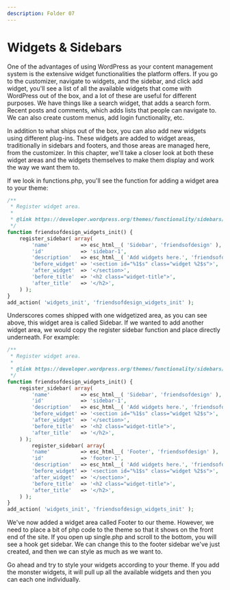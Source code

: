 ```yaml
---
description: Folder 07
---
```


# Widgets & Sidebars

One of the advantages of using WordPress as your content management system is the extensive widget functionalities the platform offers. If you go to the customizer, navigate to widgets, and the sidebar, and click add widget, you'll see a list of all the available widgets that come with WordPress out of the box, and a lot of these are useful for different purposes. We have things like a search widget, that adds a search form. Recent posts and comments, which adds lists that people can navigate to. We can also create custom menus, add login functionality, etc.

In addition to what ships out of the box, you can also add new widgets using different plug-ins. These widgets are added to widget areas, traditionally in sidebars and footers, and those areas are managed here, from the customizer. In this chapter, we'll take a closer look at both these widget areas and the widgets themselves to make them display and work the way we want them to. 

If we look in functions.php, you'll see the function for adding a widget area to your theme:

```php
/**
 * Register widget area.
 *
 * @link https://developer.wordpress.org/themes/functionality/sidebars/#registering-a-sidebar
 */
function friendsofdesign_widgets_init() {
	register_sidebar( array(
		'name'          => esc_html__( 'Sidebar', 'friendsofdesign' ),
		'id'            => 'sidebar-1',
		'description'   => esc_html__( 'Add widgets here.', 'friendsofdesign' ),
		'before_widget' => '<section id="%1$s" class="widget %2$s">',
		'after_widget'  => '</section>',
		'before_title'  => '<h2 class="widget-title">',
		'after_title'   => '</h2>',
	) );
}
add_action( 'widgets_init', 'friendsofdesign_widgets_init' );
```

Underscores comes shipped with one widgetized area, as you can see above, this widget area is called Sidebar. If we wanted to add another widget area, we would copy the register sidebar function and place directly underneath. For example:

```php
/**
 * Register widget area.
 *
 * @link https://developer.wordpress.org/themes/functionality/sidebars/#registering-a-sidebar
 */
function friendsofdesign_widgets_init() {
	register_sidebar( array(
		'name'          => esc_html__( 'Sidebar', 'friendsofdesign' ),
		'id'            => 'sidebar-1',
		'description'   => esc_html__( 'Add widgets here.', 'friendsofdesign' ),
		'before_widget' => '<section id="%1$s" class="widget %2$s">',
		'after_widget'  => '</section>',
		'before_title'  => '<h2 class="widget-title">',
		'after_title'   => '</h2>',
	) );
        register_sidebar( array(
		'name'          => esc_html__( 'Footer', 'friendsofdesign' ),
		'id'            => 'footer-1',
		'description'   => esc_html__( 'Add widgets here.', 'friendsofdesign' ),
		'before_widget' => '<section id="%1$s" class="widget %2$s">',
		'after_widget'  => '</section>',
		'before_title'  => '<h2 class="widget-title">',
		'after_title'   => '</h2>',
	) );
}
add_action( 'widgets_init', 'friendsofdesign_widgets_init' );

```

We've now added a widget area called Footer to our theme. However, we need to place a bit of php code to the theme so that it shows on the front end of the site. If you open up single.php and scroll to the bottom, you will see a hook get sidebar. We can change this to the footer sidebar we've just created, and then we can style as much as we want to.

Go ahead and try to style your widgets according to your theme. If you add the monster widgets, it will pull up all the available widgets and then you can each one individually. 



